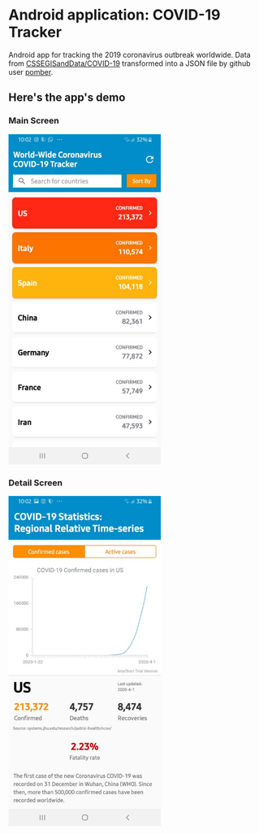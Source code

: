 # Android application: COVID-19 Tracker
Android app for tracking the 2019 coronavirus outbreak worldwide.
Data from [CSSEGISandData/COVID-19](https://github.com/CSSEGISandData/COVID-19) transformed into a JSON file by github user [pomber](https://github.com/pomber).

## Here's the app's demo

### Main Screen
<img src="images/mainScreen.jpg" width="300" height="650">

### Detail Screen
<img src="images/detailScreen.jpg" width="300" height="650">
